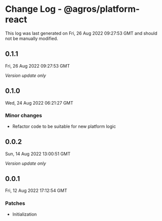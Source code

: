 # Change Log - @agros/platform-react

This log was last generated on Fri, 26 Aug 2022 09:27:53 GMT and should not be manually modified.

## 0.1.1
Fri, 26 Aug 2022 09:27:53 GMT

_Version update only_

## 0.1.0
Wed, 24 Aug 2022 06:21:27 GMT

### Minor changes

- Refactor code to be suitable for new platform logic

## 0.0.2
Sun, 14 Aug 2022 13:00:51 GMT

_Version update only_

## 0.0.1
Fri, 12 Aug 2022 17:12:54 GMT

### Patches

- Initialization

